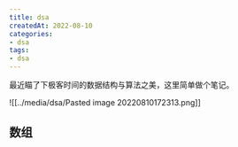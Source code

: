 ```yaml
---
title: dsa
createdAt: 2022-08-10
categories: 
- dsa
tags: 
- dsa
---
```


最近瞄了下极客时间的数据结构与算法之美，这里简单做个笔记。

<!--more-->

![[../media/dsa/Pasted image 20220810172313.png]]

## 数组

